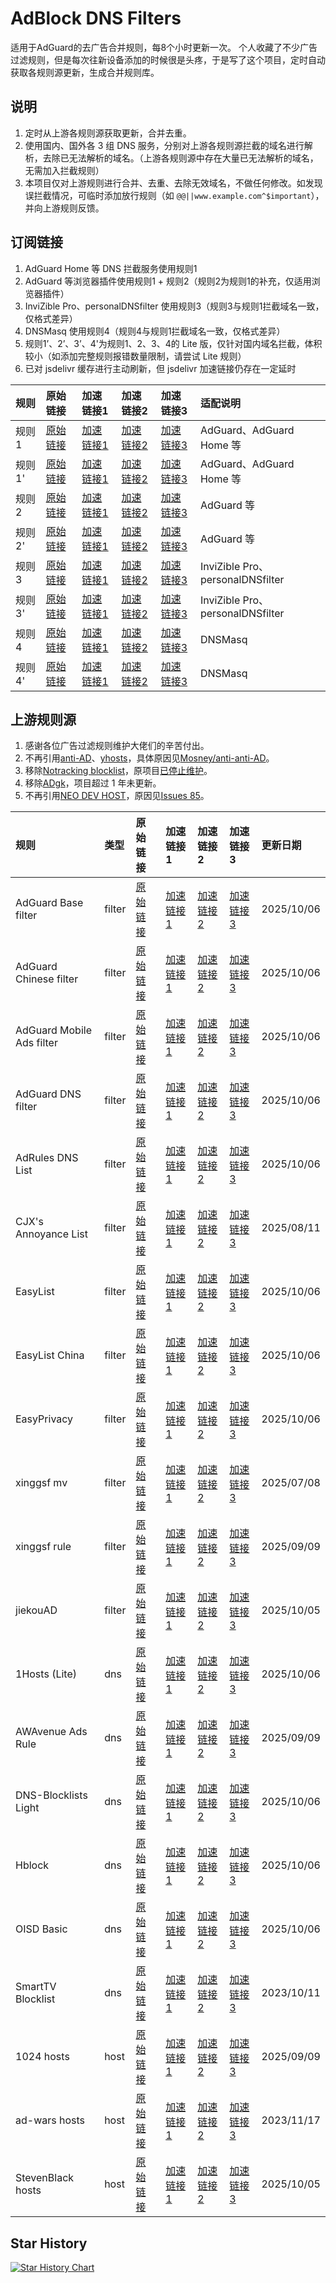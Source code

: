 # AdBlock DNS Filters
适用于AdGuard的去广告合并规则，每8个小时更新一次。
个人收藏了不少广告过滤规则，但是每次往新设备添加的时候很是头疼，于是写了这个项目，定时自动获取各规则源更新，生成合并规则库。

## 说明
1. 定时从上游各规则源获取更新，合并去重。
2. 使用国内、国外各 3 组 DNS 服务，分别对上游各规则源拦截的域名进行解析，去除已无法解析的域名。（上游各规则源中存在大量已无法解析的域名，无需加入拦截规则）
3. 本项目仅对上游规则进行合并、去重、去除无效域名，不做任何修改。如发现误拦截情况，可临时添加放行规则（如 `@@||www.example.com^$important`），并向上游规则反馈。

## 订阅链接
1. AdGuard Home 等 DNS 拦截服务使用规则1
2. AdGuard 等浏览器插件使用规则1 + 规则2（规则2为规则1的补充，仅适用浏览器插件）
3. InviZible Pro、personalDNSfilter 使用规则3（规则3与规则1拦截域名一致，仅格式差异）
4. DNSMasq 使用规则4（规则4与规则1拦截域名一致，仅格式差异）
5. 规则1’、2’、3’、4'为规则1、2、3、4的 Lite 版，仅针对国内域名拦截，体积较小（如添加完整规则报错数量限制，请尝试 Lite 规则）
6. 已对 jsdelivr 缓存进行主动刷新，但 jsdelivr 加速链接仍存在一定延时

| 规则 | 原始链接 | 加速链接1 | 加速链接2 | 加速链接3 | 适配说明 |
|:-|:-|:-|:-|:-|:-|
| 规则1 | [原始链接](https://raw.githubusercontent.com/217heidai/adblockfilters/main/rules/adblockdns.txt) | [加速链接1](https://gcore.jsdelivr.net/gh/217heidai/adblockfilters@main/rules/adblockdns.txt) | [加速链接2](https://github.boki.moe/https://raw.githubusercontent.com/217heidai/adblockfilters/main/rules/adblockdns.txt) | [加速链接3](https://ghgo.xyz/https://raw.githubusercontent.com/217heidai/adblockfilters/main/rules/adblockdns.txt) | AdGuard、AdGuard Home 等 |
| 规则1' | [原始链接](https://raw.githubusercontent.com/217heidai/adblockfilters/main/rules/adblockdnslite.txt) | [加速链接1](https://gcore.jsdelivr.net/gh/217heidai/adblockfilters@main/rules/adblockdnslite.txt) | [加速链接2](https://github.boki.moe/https://raw.githubusercontent.com/217heidai/adblockfilters/main/rules/adblockdnslite.txt) | [加速链接3](https://ghgo.xyz/https://raw.githubusercontent.com/217heidai/adblockfilters/main/rules/adblockdnslite.txt) | AdGuard、AdGuard Home 等 |
| 规则2 | [原始链接](https://raw.githubusercontent.com/217heidai/adblockfilters/main/rules/adblockfilters.txt) | [加速链接1](https://gcore.jsdelivr.net/gh/217heidai/adblockfilters@main/rules/adblockfilters.txt) | [加速链接2](https://github.boki.moe/https://raw.githubusercontent.com/217heidai/adblockfilters/main/rules/adblockfilters.txt) | [加速链接3](https://ghgo.xyz/https://raw.githubusercontent.com/217heidai/adblockfilters/main/rules/adblockfilters.txt) | AdGuard 等 |
| 规则2' | [原始链接](https://raw.githubusercontent.com/217heidai/adblockfilters/main/rules/adblockfilterslite.txt) | [加速链接1](https://gcore.jsdelivr.net/gh/217heidai/adblockfilters@main/rules/adblockfilterslite.txt) | [加速链接2](https://github.boki.moe/https://raw.githubusercontent.com/217heidai/adblockfilters/main/rules/adblockfilterslite.txt) | [加速链接3](https://ghgo.xyz/https://raw.githubusercontent.com/217heidai/adblockfilters/main/rules/adblockfilterslite.txt) | AdGuard 等 |
| 规则3 | [原始链接](https://raw.githubusercontent.com/217heidai/adblockfilters/main/rules/adblockdomain.txt) | [加速链接1](https://gcore.jsdelivr.net/gh/217heidai/adblockfilters@main/rules/adblockdomain.txt) | [加速链接2](https://github.boki.moe/https://raw.githubusercontent.com/217heidai/adblockfilters/main/rules/adblockdomain.txt) | [加速链接3](https://ghgo.xyz/https://raw.githubusercontent.com/217heidai/adblockfilters/main/rules/adblockdomain.txt) | InviZible Pro、personalDNSfilter |
| 规则3' | [原始链接](https://raw.githubusercontent.com/217heidai/adblockfilters/main/rules/adblockdomainlite.txt) | [加速链接1](https://gcore.jsdelivr.net/gh/217heidai/adblockfilters@main/rules/adblockdomainlite.txt) | [加速链接2](https://github.boki.moe/https://raw.githubusercontent.com/217heidai/adblockfilters/main/rules/adblockdomainlite.txt) | [加速链接3](https://ghgo.xyz/https://raw.githubusercontent.com/217heidai/adblockfilters/main/rules/adblockdomainlite.txt) | InviZible Pro、personalDNSfilter |
| 规则4 | [原始链接](https://raw.githubusercontent.com/217heidai/adblockfilters/main/rules/adblockdnsmasq.txt) | [加速链接1](https://gcore.jsdelivr.net/gh/217heidai/adblockfilters@main/rules/adblockdnsmasq.txt) | [加速链接2](https://github.boki.moe/https://raw.githubusercontent.com/217heidai/adblockfilters/main/rules/adblockdnsmasq.txt) | [加速链接3](https://ghgo.xyz/https://raw.githubusercontent.com/217heidai/adblockfilters/main/rules/adblockdnsmasq.txt) | DNSMasq |
| 规则4' | [原始链接](https://raw.githubusercontent.com/217heidai/adblockfilters/main/rules/adblockdnsmasqlite.txt) | [加速链接1](https://gcore.jsdelivr.net/gh/217heidai/adblockfilters@main/rules/adblockdnsmasqlite.txt) | [加速链接2](https://github.boki.moe/https://raw.githubusercontent.com/217heidai/adblockfilters/main/rules/adblockdnsmasqlite.txt) | [加速链接3](https://ghgo.xyz/https://raw.githubusercontent.com/217heidai/adblockfilters/main/rules/adblockdnsmasqlite.txt) | DNSMasq |

## 上游规则源
1. 感谢各位广告过滤规则维护大佬们的辛苦付出。
2. 不再引用[anti-AD](https://anti-ad.net/adguard.txt)、[yhosts](https://raw.githubusercontent.com/VeleSila/yhosts/master/hosts.txt)，具体原因见[Mosney/anti-anti-AD](https://github.com/Mosney/anti-anti-AD)。
3. 移除[Notracking blocklist](https://raw.githubusercontent.com/notracking/hosts-blocklists/master/adblock/adblock.txt)，原项目[已停止维护](https://github.com/notracking/hosts-blocklists/issues/900)。
4. 移除[ADgk](https://raw.githubusercontent.com/banbendalao/ADgk/master/ADgk.txt)，项目超过 1 年未更新。
5. 不再引用[NEO DEV HOST](https://github.com/neodevpro/neodevhost/blob/master/lite_adblocker)，原因见[Issues 85](https://github.com/217heidai/adblockfilters/issues/85)。

| 规则 | 类型 | 原始链接 | 加速链接1 | 加速链接2 | 加速链接3 | 更新日期 |
|:-|:-|:-|:-|:-|:-|:-|
| AdGuard Base filter | filter | [原始链接](https://raw.githubusercontent.com/AdguardTeam/FiltersRegistry/master/filters/filter_2_Base/filter.txt) | [加速链接1](https://gcore.jsdelivr.net/gh/217heidai/adblockfilters@main/rules/AdGuard_Base_filter.txt) | [加速链接2](https://github.boki.moe/https://raw.githubusercontent.com/217heidai/adblockfilters/main/rules/AdGuard_Base_filter.txt) | [加速链接3](https://ghgo.xyz/https://raw.githubusercontent.com/217heidai/adblockfilters/main/rules/AdGuard_Base_filter.txt) | 2025/10/06 |
| AdGuard Chinese filter | filter | [原始链接](https://raw.githubusercontent.com/AdguardTeam/FiltersRegistry/master/filters/filter_224_Chinese/filter.txt) | [加速链接1](https://gcore.jsdelivr.net/gh/217heidai/adblockfilters@main/rules/AdGuard_Chinese_filter.txt) | [加速链接2](https://github.boki.moe/https://raw.githubusercontent.com/217heidai/adblockfilters/main/rules/AdGuard_Chinese_filter.txt) | [加速链接3](https://ghgo.xyz/https://raw.githubusercontent.com/217heidai/adblockfilters/main/rules/AdGuard_Chinese_filter.txt) | 2025/10/06 |
| AdGuard Mobile Ads filter | filter | [原始链接](https://raw.githubusercontent.com/AdguardTeam/AdguardFilters/master/MobileFilter/sections/adservers.txt) | [加速链接1](https://gcore.jsdelivr.net/gh/217heidai/adblockfilters@main/rules/AdGuard_Mobile_Ads_filter.txt) | [加速链接2](https://github.boki.moe/https://raw.githubusercontent.com/217heidai/adblockfilters/main/rules/AdGuard_Mobile_Ads_filter.txt) | [加速链接3](https://ghgo.xyz/https://raw.githubusercontent.com/217heidai/adblockfilters/main/rules/AdGuard_Mobile_Ads_filter.txt) | 2025/10/06 |
| AdGuard DNS filter | filter | [原始链接](https://adguardteam.github.io/AdGuardSDNSFilter/Filters/filter.txt) | [加速链接1](https://gcore.jsdelivr.net/gh/217heidai/adblockfilters@main/rules/AdGuard_DNS_filter.txt) | [加速链接2](https://github.boki.moe/https://raw.githubusercontent.com/217heidai/adblockfilters/main/rules/AdGuard_DNS_filter.txt) | [加速链接3](https://ghgo.xyz/https://raw.githubusercontent.com/217heidai/adblockfilters/main/rules/AdGuard_DNS_filter.txt) | 2025/10/06 |
| AdRules DNS List | filter | [原始链接](https://raw.githubusercontent.com/Cats-Team/AdRules/main/dns.txt) | [加速链接1](https://gcore.jsdelivr.net/gh/217heidai/adblockfilters@main/rules/AdRules_DNS_List.txt) | [加速链接2](https://github.boki.moe/https://raw.githubusercontent.com/217heidai/adblockfilters/main/rules/AdRules_DNS_List.txt) | [加速链接3](https://ghgo.xyz/https://raw.githubusercontent.com/217heidai/adblockfilters/main/rules/AdRules_DNS_List.txt) | 2025/10/06 |
| CJX's Annoyance List | filter | [原始链接](https://raw.githubusercontent.com/cjx82630/cjxlist/master/cjx-annoyance.txt) | [加速链接1](https://gcore.jsdelivr.net/gh/217heidai/adblockfilters@main/rules/CJX's_Annoyance_List.txt) | [加速链接2](https://github.boki.moe/https://raw.githubusercontent.com/217heidai/adblockfilters/main/rules/CJX's_Annoyance_List.txt) | [加速链接3](https://ghgo.xyz/https://raw.githubusercontent.com/217heidai/adblockfilters/main/rules/CJX's_Annoyance_List.txt) | 2025/08/11 |
| EasyList | filter | [原始链接](https://easylist-downloads.adblockplus.org/easylist.txt) | [加速链接1](https://gcore.jsdelivr.net/gh/217heidai/adblockfilters@main/rules/EasyList.txt) | [加速链接2](https://github.boki.moe/https://raw.githubusercontent.com/217heidai/adblockfilters/main/rules/EasyList.txt) | [加速链接3](https://ghgo.xyz/https://raw.githubusercontent.com/217heidai/adblockfilters/main/rules/EasyList.txt) | 2025/10/06 |
| EasyList China | filter | [原始链接](https://easylist-downloads.adblockplus.org/easylistchina.txt) | [加速链接1](https://gcore.jsdelivr.net/gh/217heidai/adblockfilters@main/rules/EasyList_China.txt) | [加速链接2](https://github.boki.moe/https://raw.githubusercontent.com/217heidai/adblockfilters/main/rules/EasyList_China.txt) | [加速链接3](https://ghgo.xyz/https://raw.githubusercontent.com/217heidai/adblockfilters/main/rules/EasyList_China.txt) | 2025/10/06 |
| EasyPrivacy | filter | [原始链接](https://easylist-downloads.adblockplus.org/easyprivacy.txt) | [加速链接1](https://gcore.jsdelivr.net/gh/217heidai/adblockfilters@main/rules/EasyPrivacy.txt) | [加速链接2](https://github.boki.moe/https://raw.githubusercontent.com/217heidai/adblockfilters/main/rules/EasyPrivacy.txt) | [加速链接3](https://ghgo.xyz/https://raw.githubusercontent.com/217heidai/adblockfilters/main/rules/EasyPrivacy.txt) | 2025/10/06 |
| xinggsf mv | filter | [原始链接](https://raw.githubusercontent.com/xinggsf/Adblock-Plus-Rule/master/mv.txt) | [加速链接1](https://gcore.jsdelivr.net/gh/217heidai/adblockfilters@main/rules/xinggsf_mv.txt) | [加速链接2](https://github.boki.moe/https://raw.githubusercontent.com/217heidai/adblockfilters/main/rules/xinggsf_mv.txt) | [加速链接3](https://ghgo.xyz/https://raw.githubusercontent.com/217heidai/adblockfilters/main/rules/xinggsf_mv.txt) | 2025/07/08 |
| xinggsf rule | filter | [原始链接](https://raw.githubusercontent.com/xinggsf/Adblock-Plus-Rule/master/rule.txt) | [加速链接1](https://gcore.jsdelivr.net/gh/217heidai/adblockfilters@main/rules/xinggsf_rule.txt) | [加速链接2](https://github.boki.moe/https://raw.githubusercontent.com/217heidai/adblockfilters/main/rules/xinggsf_rule.txt) | [加速链接3](https://ghgo.xyz/https://raw.githubusercontent.com/217heidai/adblockfilters/main/rules/xinggsf_rule.txt) | 2025/09/09 |
| jiekouAD | filter | [原始链接](https://raw.githubusercontent.com/damengzhu/banad/main/jiekouAD.txt) | [加速链接1](https://gcore.jsdelivr.net/gh/217heidai/adblockfilters@main/rules/jiekouAD.txt) | [加速链接2](https://github.boki.moe/https://raw.githubusercontent.com/217heidai/adblockfilters/main/rules/jiekouAD.txt) | [加速链接3](https://ghgo.xyz/https://raw.githubusercontent.com/217heidai/adblockfilters/main/rules/jiekouAD.txt) | 2025/10/05 |
| 1Hosts (Lite) | dns | [原始链接](https://raw.githubusercontent.com/badmojr/1Hosts/master/Lite/adblock.txt) | [加速链接1](https://gcore.jsdelivr.net/gh/217heidai/adblockfilters@main/rules/1Hosts_(Lite).txt) | [加速链接2](https://github.boki.moe/https://raw.githubusercontent.com/217heidai/adblockfilters/main/rules/1Hosts_(Lite).txt) | [加速链接3](https://ghgo.xyz/https://raw.githubusercontent.com/217heidai/adblockfilters/main/rules/1Hosts_(Lite).txt) | 2025/10/06 |
| AWAvenue Ads Rule | dns | [原始链接](https://raw.githubusercontent.com/TG-Twilight/AWAvenue-Ads-Rule/main/AWAvenue-Ads-Rule.txt) | [加速链接1](https://gcore.jsdelivr.net/gh/217heidai/adblockfilters@main/rules/AWAvenue_Ads_Rule.txt) | [加速链接2](https://github.boki.moe/https://raw.githubusercontent.com/217heidai/adblockfilters/main/rules/AWAvenue_Ads_Rule.txt) | [加速链接3](https://ghgo.xyz/https://raw.githubusercontent.com/217heidai/adblockfilters/main/rules/AWAvenue_Ads_Rule.txt) | 2025/09/09 |
| DNS-Blocklists Light | dns | [原始链接](https://raw.githubusercontent.com/hagezi/dns-blocklists/main/adblock/light.txt) | [加速链接1](https://gcore.jsdelivr.net/gh/217heidai/adblockfilters@main/rules/DNS-Blocklists_Light.txt) | [加速链接2](https://github.boki.moe/https://raw.githubusercontent.com/217heidai/adblockfilters/main/rules/DNS-Blocklists_Light.txt) | [加速链接3](https://ghgo.xyz/https://raw.githubusercontent.com/217heidai/adblockfilters/main/rules/DNS-Blocklists_Light.txt) | 2025/10/06 |
| Hblock | dns | [原始链接](https://hblock.molinero.dev/hosts_adblock.txt) | [加速链接1](https://gcore.jsdelivr.net/gh/217heidai/adblockfilters@main/rules/Hblock.txt) | [加速链接2](https://github.boki.moe/https://raw.githubusercontent.com/217heidai/adblockfilters/main/rules/Hblock.txt) | [加速链接3](https://ghgo.xyz/https://raw.githubusercontent.com/217heidai/adblockfilters/main/rules/Hblock.txt) | 2025/10/06 |
| OISD Basic | dns | [原始链接](https://abp.oisd.nl/basic/) | [加速链接1](https://gcore.jsdelivr.net/gh/217heidai/adblockfilters@main/rules/OISD_Basic.txt) | [加速链接2](https://github.boki.moe/https://raw.githubusercontent.com/217heidai/adblockfilters/main/rules/OISD_Basic.txt) | [加速链接3](https://ghgo.xyz/https://raw.githubusercontent.com/217heidai/adblockfilters/main/rules/OISD_Basic.txt) | 2025/10/06 |
| SmartTV Blocklist | dns | [原始链接](https://raw.githubusercontent.com/Perflyst/PiHoleBlocklist/master/SmartTV-AGH.txt) | [加速链接1](https://gcore.jsdelivr.net/gh/217heidai/adblockfilters@main/rules/SmartTV_Blocklist.txt) | [加速链接2](https://github.boki.moe/https://raw.githubusercontent.com/217heidai/adblockfilters/main/rules/SmartTV_Blocklist.txt) | [加速链接3](https://ghgo.xyz/https://raw.githubusercontent.com/217heidai/adblockfilters/main/rules/SmartTV_Blocklist.txt) | 2023/10/11 |
| 1024 hosts | host | [原始链接](https://raw.githubusercontent.com/Goooler/1024_hosts/master/hosts) | [加速链接1](https://gcore.jsdelivr.net/gh/217heidai/adblockfilters@main/rules/1024_hosts.txt) | [加速链接2](https://github.boki.moe/https://raw.githubusercontent.com/217heidai/adblockfilters/main/rules/1024_hosts.txt) | [加速链接3](https://ghgo.xyz/https://raw.githubusercontent.com/217heidai/adblockfilters/main/rules/1024_hosts.txt) | 2025/09/09 |
| ad-wars hosts | host | [原始链接](https://raw.githubusercontent.com/jdlingyu/ad-wars/master/hosts) | [加速链接1](https://gcore.jsdelivr.net/gh/217heidai/adblockfilters@main/rules/ad-wars_hosts.txt) | [加速链接2](https://github.boki.moe/https://raw.githubusercontent.com/217heidai/adblockfilters/main/rules/ad-wars_hosts.txt) | [加速链接3](https://ghgo.xyz/https://raw.githubusercontent.com/217heidai/adblockfilters/main/rules/ad-wars_hosts.txt) | 2023/11/17 |
| StevenBlack hosts | host | [原始链接](https://raw.githubusercontent.com/StevenBlack/hosts/master/hosts) | [加速链接1](https://gcore.jsdelivr.net/gh/217heidai/adblockfilters@main/rules/StevenBlack_hosts.txt) | [加速链接2](https://github.boki.moe/https://raw.githubusercontent.com/217heidai/adblockfilters/main/rules/StevenBlack_hosts.txt) | [加速链接3](https://ghgo.xyz/https://raw.githubusercontent.com/217heidai/adblockfilters/main/rules/StevenBlack_hosts.txt) | 2025/10/05 |

## Star History
[![Star History Chart](https://api.star-history.com/svg?repos=217heidai/adblockfilters&type=Date)](https://star-history.com/#217heidai/adblockfilters&Date)
